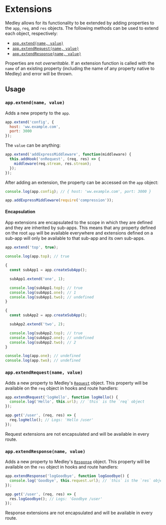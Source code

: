 # Extensions

Medley allows for its functionality to be extended by adding properties to the
`app`, `req`, and `res` objects. The following methods can be used to extend
each object, respectively:

+ [`app.extend(name, value)`](#extend)
+ [`app.extendRequest(name, value)`](#extend-request)
+ [`app.extendResponse(name, value)`](#extend-response)

Properties are not *overwritable*. If an extension function is called with the `name` of an existing
property (including the name of any property native to Medley) and error will be thrown.


## Usage

<a id="extend"></a>
### `app.extend(name, value)`

Adds a new property to the `app`.

```js
app.extend('config', {
  host: 'ww.example.com',
  port: 3000
});
```

The `value` can be anything:

```js
app.extend('addExpressMiddleware', function(middleware) {
  this.addHook('onRequest', (req, res) => {
    middleware(req.stream, res.stream);
  });
});
```

After adding an extension, the property can be accessed on the `app` object:

```js
console.log(app.config); // { host: 'ww.example.com', port: 3000 }

app.addExpressMiddleware(require('compression'));
```

#### Encapsulation

App extensions are encapsulated to the scope in which they are defined and they are
inherited by sub-apps. This means that any property defined on the root `app`
will be available everywhere and extensions defined on a sub-app will only
be available to that sub-app and its own sub-apps.

```js
app.extend('top', true);

console.log(app.top); // true

{
  const subApp1 = app.createSubApp();

  subApp1.extend('one', 1);

  console.log(subApp1.top); // true
  console.log(subApp1.one); // 1
  console.log(subApp1.two); // undefined
}

{
  const subApp2 = app.createSubApp();

  subApp2.extend('two', 2);

  console.log(subApp2.top); // true
  console.log(subApp2.one); // undefined
  console.log(subApp2.two); // 2
}

console.log(app.one); // undefined
console.log(app.two); // undefined
```

<a id="extend-request"></a>
### `app.extendRequest(name, value)`

Adds a new property to Medley's [`Request`](Request.md) object. This property
will be available on the `req` object in hooks and route handlers:

```js
app.extendRequest('logHello', function logHello() {
  console.log('Hello', this.url); // `this` is the `req` object
});

app.get('/user', (req, res) => {
  req.logHello(); // Logs: 'Hello /user'
});
```

Request extensions are not encapsulated and will be available in every route.

<a id="extend-response"></a>
### `app.extendResponse(name, value)`

Adds a new property to Medley's [`Response`](Response.md) object. This property
will be available on the `res` object in hooks and route handlers:

```js
app.extendResponse('logGoodbye', function logGoodbye() {
  console.log('Goodbye', this.request.url); // `this` is the `res` object
});

app.get('/user', (req, res) => {
  res.logGoodbye(); // Logs: 'Goodbye /user'
});
```

Response extensions are not encapsulated and will be available in every route.
